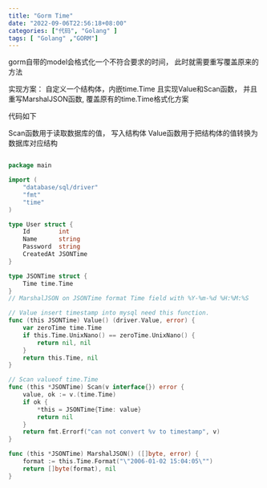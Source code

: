 ```yaml
---
title: "Gorm Time"
date: "2022-09-06T22:56:18+08:00"
categories: ["代码", "Golang" ]
tags: [ "Golang" ,"GORM"]
---
```


gorm自带的model会格式化一个不符合要求的时间， 此时就需要重写覆盖原来的方法

实现方案： 自定义一个结构体，内嵌time.Time 
且实现Value和Scan函数， 并且重写MarshalJSON函数, 覆盖原有的time.Time格式化方案

代码如下

Scan函数用于读取数据库的值， 写入结构体
Value函数用于把结构体的值转换为数据库对应结构

```go

package main

import (
	"database/sql/driver"
	"fmt"
	"time"
)

type User struct {
	Id        int
	Name      string
	Password  string
	CreatedAt JSONTime
}

type JSONTime struct {
	Time time.Time
}
// MarshalJSON on JSONTime format Time field with %Y-%m-%d %H:%M:%S

// Value insert timestamp into mysql need this function.
func (this JSONTime) Value() (driver.Value, error) {
	var zeroTime time.Time
	if this.Time.UnixNano() == zeroTime.UnixNano() {
		return nil, nil
	}
	return this.Time, nil
}

// Scan valueof time.Time
func (this *JSONTime) Scan(v interface{}) error {
	value, ok := v.(time.Time)
	if ok {
		*this = JSONTime{Time: value}
		return nil
	}
	return fmt.Errorf("can not convert %v to timestamp", v)
}

func (this *JSONTime) MarshalJSON() ([]byte, error) {
	format := this.Time.Format("\"2006-01-02 15:04:05\"")
	return []byte(format), nil
}

```
